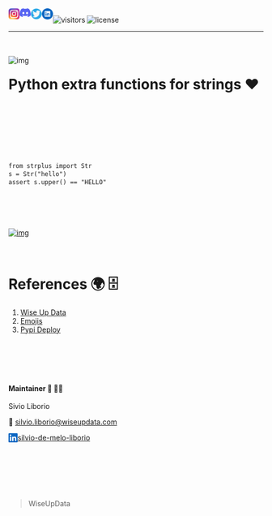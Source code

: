 <a href="https://github.com/wiseupdata/wiseupdata">
  <img align="left" alt="Wise Up Data's Instagram" width="22px" src="https://raw.githubusercontent.com/wiseupdata/wiseupdata/main/assets/instagram.png" />   
</a> 
<a href="https://github.com/wiseupdata/wiseupdata">
  <img align="left" alt="wise Up Data's Discord" width="22px" src="https://raw.githubusercontent.com/wiseupdata/wiseupdata/main/assets/discord.png" />
</a>
<a href="https://github.com/wiseupdata/wiseupdata">
  <img align="left" alt="wise Up Data | Twitter" width="22px" src="https://raw.githubusercontent.com/wiseupdata/wiseupdata/main/assets/twitter.png" />
</a>
<a href="https://github.com/wiseupdata/wiseupdata">
  <img align="left" alt="wise Up Data's LinkedIN" width="22px" src="https://raw.githubusercontent.com/wiseupdata/wiseupdata/main/assets/linkedin.png" />
</a>

![visitors](https://visitor-badge.glitch.me/badge?page_id=wiseupdata.strplus&left_color=green&right_color=black)
![license](https://img.shields.io/github/license/wiseupdata/strplus)

---

<br>
<br>

<a href="https://github.com/wiseupdata/wiseupdata">
<img align="left" alt="img" src="https://raw.githubusercontent.com/wiseupdata/strplus/main/assets/python.png" width="300" />
</a>

<h1>
Python extra functions for strings ❤️
</h1>

<br>
<br>
<br>
<br>
<br>
<br>

```
from strplus import Str
s = Str("hello")
assert s.upper() == "HELLO"
```

<br>
<br>
<br>
<br>
<a href="https://github.com/wiseupdata/wiseupdata">
<img align="center" alt="img" src="https://raw.githubusercontent.com/wiseupdata/strplus/main/assets/under_construction.gif" width="300" />
</a>

<br>
<br>
<br>

# References 🌍 🗄️

1. [Wise Up Data](https://github.com/wiseupdata)
1. [Emojis](https://github.com/wiseupdata/emojis)
1. [Pypi Deploy](https://www.digitalocean.com/community/tutorials/how-to-publish-python-packages-to-pypi-using-poetry-on-ubuntu-22-04)

<br><br>
---

#### Maintainer 🤗 👨‍💻

Sivio Liborio

📧 silvio.liborio@wiseupdata.com

<a href="https://www.linkedin.com/in/silvio-de-melo-liborio">silvio-de-melo-liborio <img align="left" alt="LinkedIN" width="18px" src="https://raw.githubusercontent.com/wiseupdata/wsl-latest/main/assets/linkedin.svg" />
</a>


<br>
<br>
<br>
<br>
<br>

> WiseUpData